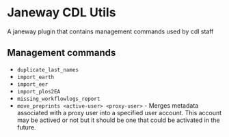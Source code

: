 # Janeway CDL Utils

A janeway plugin that contains management commands used by cdl staff

## Management commands

* `duplicate_last_names`
* `import_earth`
* `import_eer`
* `import_plos2EA`
* `missing_workflowlogs_report`
* `move_preprints <active-user> <proxy-user>` - Merges metadata associated with a proxy user into a specified user account.  This account may be actived or not but it should be one that could be activated in the future.

